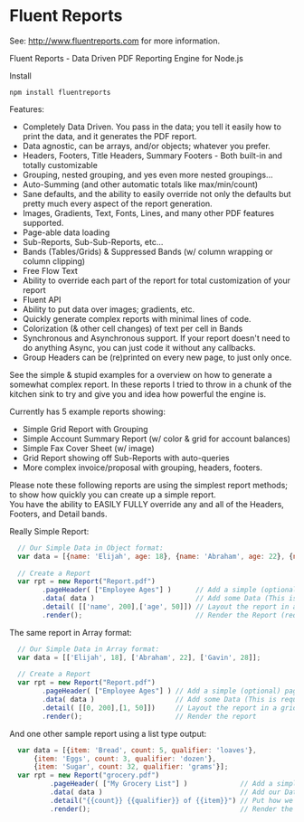 Fluent Reports
==============

See: http://www.fluentreports.com for more information.

Fluent Reports - Data Driven PDF Reporting Engine for Node.js

Install

```npm install fluentreports```



Features:

* Completely Data Driven.  You pass in the data; you tell it easily how to print the data, and it generates the PDF report.
* Data agnostic, can be arrays, and/or objects; whatever you prefer.
* Headers, Footers, Title Headers, Summary Footers - Both built-in and totally customizable
* Grouping, nested grouping, and yes even more nested groupings...
* Auto-Summing (and other automatic totals like max/min/count)
* Sane defaults, and the ability to easily override not only the defaults but pretty much every aspect of the report generation.
* Images, Gradients, Text, Fonts, Lines, and many other PDF features supported.
* Page-able data loading
* Sub-Reports, Sub-Sub-Reports, etc...
* Bands (Tables/Grids) & Suppressed Bands (w/ column wrapping or column clipping)
* Free Flow Text
* Ability to override each part of the report for total customization of your report
* Fluent API
* Ability to put data over images; gradients, etc.
* Quickly generate complex reports with minimal lines of code.
* Colorization (& other cell changes) of text per cell in Bands
* Synchronous and Asynchronous support.  If your report doesn't need to do anything Async, you can just code it without any callbacks.
* Group Headers can be (re)printed on every new page, to just only once.  

See the simple & stupid examples for a overview on how to generate a somewhat complex report.
In these reports I tried to throw in a chunk of the kitchen sink to try and give you and
idea how powerful the engine is.

Currently has 5 example reports showing:

* Simple Grid Report with Grouping
* Simple Account Summary Report (w/ color & grid for account balances)
* Simple Fax Cover Sheet (w/ image)
* Grid Report showing off Sub-Reports with auto-queries
* More complex invoice/proposal with grouping, headers, footers.

Please note these following reports are using the simplest report methods; to show how quickly you can create up a simple report.  
You have the ability to EASILY FULLY override any and all of the Headers, Footers, and Detail bands.  

Really Simple Report:
```js
  // Our Simple Data in Object format:
  var data = [{name: 'Elijah', age: 18}, {name: 'Abraham', age: 22}, {name: 'Gavin', age: 28}];
  
  // Create a Report  
  var rpt = new Report("Report.pdf")        
        .pageHeader( ["Employee Ages"] )      // Add a simple (optional) page Header...        
        .data( data )	 			 	      // Add some Data (This is required)
		.detail( [['name', 200],['age', 50]]) // Layout the report in a Grid of 200px & 50px
        .render();  				          // Render the Report (required if you want output...)

```

The same report in Array format:
```js
  // Our Simple Data in Array format:
  var data = [['Elijah', 18], ['Abraham', 22], ['Gavin', 28]];
  
  // Create a Report  
  var rpt = new Report("Report.pdf")
        .pageHeader( ["Employee Ages"] ) // Add a simple (optional) page Header...
        .data( data )	       			 // Add some Data (This is required)
        .detail( [[0, 200],[1, 50]])     // Layout the report in a grid of 200px & 50px
        .render();						 // Render the report
```

And one other sample report using a list type output:
```js
  var data = [{item: 'Bread', count: 5, qualifier: 'loaves'}, 
      {item: 'Eggs', count: 3, qualifier: 'dozen'}, 
      {item: 'Sugar', count: 32, qualifier: 'grams'}];
  var rpt = new Report("grocery.pdf")      
          .pageHeader( ["My Grocery List"] )    		 // Add a simple header          
          .data( data )									 // Add our Data
          .detail("{{count}} {{qualifier}} of {{item}}") // Put how we want to print out the data line.
          .render(); 							         // Render the Report (required if you want output...)

```

